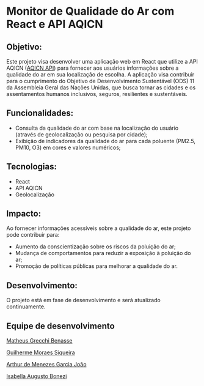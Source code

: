 # Monitor de Qualidade do Ar com React e API AQICN

## Objetivo:

Este projeto visa desenvolver uma aplicação web em React que utilize a API AQICN ([AQICN API](https://aqicn.org/here/)) para fornecer aos usuários informações sobre a qualidade do ar em sua localização de escolha. A aplicação visa contribuir para o cumprimento do Objetivo de Desenvolvimento Sustentável (ODS) 11 da Assembleia Geral das Nações Unidas, que busca tornar as cidades e os assentamentos humanos inclusivos, seguros, resilientes e sustentáveis.

## Funcionalidades:

- Consulta da qualidade do ar com base na localização do usuário (através de geolocalização ou pesquisa por cidade);
- Exibição de indicadores da qualidade do ar para cada poluente (PM2.5, PM10, O3) em cores e valores numéricos;

## Tecnologias:

- React
- API AQICN
- Geolocalização

## Impacto:

Ao fornecer informações acessíveis sobre a qualidade do ar, este projeto pode contribuir para:

- Aumento da conscientização sobre os riscos da poluição do ar;
- Mudança de comportamentos para reduzir a exposição à poluição do ar;
- Promoção de políticas públicas para melhorar a qualidade do ar.

## Desenvolvimento:

O projeto está em fase de desenvolvimento e será atualizado continuamente.

## Equipe de desenvolvimento

[Matheus Grecchi Benasse](https://github.com/1Matzh)

[Guilherme Moraes Siqueira](https://github.com/guilhermemoraessiqueira)

[Arthur de Menezes Garcia João](https://github.com/art3303)

[Isabella Augusto Bonezi](https://github.com/IsabellaBonezi)



